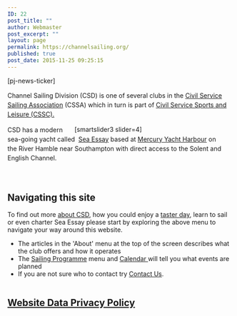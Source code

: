 ```yaml
---
ID: 22
post_title: ""
author: Webmaster
post_excerpt: ""
layout: page
permalink: https://channelsailing.org/
published: true
post_date: 2015-11-25 09:25:15
---
```

<p>[pj-news-ticker]</p>
<p style="line-height: 1.5em;"><span style="line-height: 1.5em;">Channel Sailing Division (CSD) is one of several clubs in the <a href="http://www.cs-sailing.org/" target="_blank" rel="noopener noreferrer">Civil Service Sailing Association</a> (CSSA) which in turn is part of <a href="http://www.cssc.co.uk/" target="_blank" rel="noopener noreferrer">Civil Service Sports and Leisure (CSSC).</a> </span></p>
<div style="float: Right; width: 70%; padding: 1px;">[smartslider3 slider=4]</div>
<p style="line-height: 1.5em;"><span style="line-height: 1.5em;">CSD has</span> a modern sea-going yacht called  <a href="//channelsailing.org/seaessay-2/">Sea Essay</a> based at <a title="Mercury Yacht Harbour" href="https://channelsailing.wordpress.com/home-2/mercury-yacht-harbour/" target="_blank" rel="noopener noreferrer">Mercury Yacht Harbour</a> on the River Hamble near Southampton with direct access to the Solent and English Channel.</p>
<h5> </h5>

<!-- wp:paragraph -->
<p></p>
<!-- /wp:paragraph -->

<!-- wp:heading -->
<h2>Navigating this site</h2>
<!-- /wp:heading -->

<!-- wp:paragraph -->
<p>To find out more <a href="https://channelsailing.org/home/about/">about CSD</a>, how you could enjoy a <a href="http://Day Sail">taster day</a>, learn to sail or even charter Sea Essay please start by exploring the above menu to navigate your way around this website. </p>
<!-- /wp:paragraph -->

<!-- wp:list -->
<ul><li>The articles in the 'About' menu at the top of the screen describes what the club offers and how it operates</li><li>The <a href="//channelsailing.org/sailing-opportunities/">Sailing Programme</a>&nbsp;menu and <a href="//channelsailing.org/2018/03/02/csd-calendar/">Calendar </a>will tell you what events are planned</li><li>If you are not sure who to contact try <a href="https://channelsailing.org/contacts/">Contact Us</a>.</li></ul>
<!-- /wp:list -->

<!-- wp:image {"align":"center","id":2717,"sizeSlug":"large"} -->
<div class="wp-block-image"><figure class="aligncenter size-large"><img src="https://channelsailing.org/wp-content/uploads/2020/07/about-Menu-small.png" alt="" class="wp-image-2717"/></figure></div>
<!-- /wp:image -->

<!-- wp:heading -->
<h2> <a href="//channelsailing.org/website-data-privacy-policy/">Website Data Privacy Policy</a> </h2>
<!-- /wp:heading -->